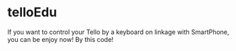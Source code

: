 # telloEdu
If you want to control your Tello by a keyboard on linkage with SmartPhone, you can be enjoy now! By this code!
